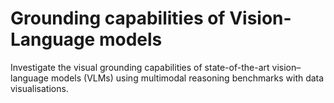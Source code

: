 # Grounding capabilities of Vision-Language models
Investigate the visual grounding capabilities of state-of-the-art vision–language models (VLMs) using multimodal reasoning benchmarks with data visualisations.
